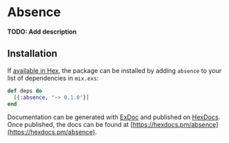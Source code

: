# Absence

**TODO: Add description**

## Installation

If [available in Hex](https://hex.pm/docs/publish), the package can be installed
by adding `absence` to your list of dependencies in `mix.exs`:

```elixir
def deps do
  [{:absence, "~> 0.1.0"}]
end
```

Documentation can be generated with [ExDoc](https://github.com/elixir-lang/ex_doc)
and published on [HexDocs](https://hexdocs.pm). Once published, the docs can
be found at [https://hexdocs.pm/absence](https://hexdocs.pm/absence).

